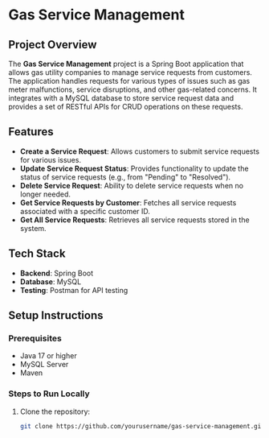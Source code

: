 # Gas Service Management

## Project Overview
The **Gas Service Management** project is a Spring Boot application that allows gas utility companies to manage service requests from customers. The application handles requests for various types of issues such as gas meter malfunctions, service disruptions, and other gas-related concerns. It integrates with a MySQL database to store service request data and provides a set of RESTful APIs for CRUD operations on these requests.

## Features
- **Create a Service Request**: Allows customers to submit service requests for various issues.
- **Update Service Request Status**: Provides functionality to update the status of service requests (e.g., from "Pending" to "Resolved").
- **Delete Service Request**: Ability to delete service requests when no longer needed.
- **Get Service Requests by Customer**: Fetches all service requests associated with a specific customer ID.
- **Get All Service Requests**: Retrieves all service requests stored in the system.

## Tech Stack
- **Backend**: Spring Boot
- **Database**: MySQL
- **Testing**: Postman for API testing

## Setup Instructions

### Prerequisites
- Java 17 or higher
- MySQL Server
- Maven

### Steps to Run Locally

1. Clone the repository:

   ```bash
   git clone https://github.com/yourusername/gas-service-management.git
